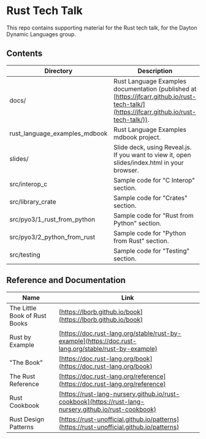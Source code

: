 # Rust Tech Talk

This repo contains supporting material for the Rust tech talk, for the Dayton Dynamic Languages group.

## Contents

Directory | Description
---------|----------
docs/ | Rust Language Examples documentation (published at [https://jfcarr.github.io/rust-tech-talk/](https://jfcarr.github.io/rust-tech-talk/)).
rust_language_examples_mdbook | Rust Language Examples mdbook project.
slides/ | Slide deck, using Reveal.js.  If you want to view it, open slides/index.html in your browser.
src/interop_c | Sample code for "C Interop" section.
src/library_crate | Sample code for "Crates" section.
src/pyo3/1_rust_from_python | Sample code for "Rust from Python" section.
src/pyo3/2_python_from_rust | Sample code for "Python from Rust" section.
src/testing | Sample code for "Testing" section.

## Reference and Documentation

Name | Link
---------|----------
The Little Book of Rust Books | [https://lborb.github.io/book](https://lborb.github.io/book)
Rust by Example | [https://doc.rust-lang.org/stable/rust-by-example](https://doc.rust-lang.org/stable/rust-by-example)
"The Book" | [https://doc.rust-lang.org/book](https://doc.rust-lang.org/book)
The Rust Reference | [https://doc.rust-lang.org/reference](https://doc.rust-lang.org/reference)
Rust Cookbook | [https://rust-lang-nursery.github.io/rust-cookbook](https://rust-lang-nursery.github.io/rust-cookbook)
Rust Design Patterns | [https://rust-unofficial.github.io/patterns](https://rust-unofficial.github.io/patterns)
